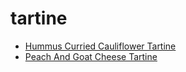 # tartine

 * [Hummus Curried Cauliflower Tartine](index/h/hummus-curried-cauliflower-tartine-51180220.json)
 * [Peach And Goat Cheese Tartine](index/p/peach-and-goat-cheese-tartine.json)
